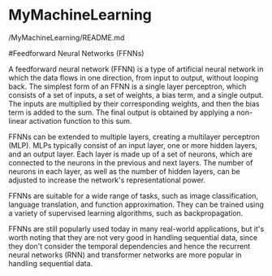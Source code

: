 # MyMachineLearning
/MyMachineLearning/README.md

#Feedforward Neural Networks (FFNNs)

A feedforward neural network (FFNN) is a type of artificial neural network in which the data flows in one direction, from input to output, without looping back. The simplest form of an FFNN is a single layer perceptron, which consists of a set of inputs, a set of weights, a bias term, and a single output. The inputs are multiplied by their corresponding weights, and then the bias term is added to the sum. The final output is obtained by applying a non-linear activation function to this sum.

FFNNs can be extended to multiple layers, creating a multilayer perceptron (MLP). MLPs typically consist of an input layer, one or more hidden layers, and an output layer. Each layer is made up of a set of neurons, which are connected to the neurons in the previous and next layers. The number of neurons in each layer, as well as the number of hidden layers, can be adjusted to increase the network's representational power.

FFNNs are suitable for a wide range of tasks, such as image classification, language translation, and function approximation. They can be trained using a variety of supervised learning algorithms, such as backpropagation.

FFNNs are still popularly used today in many real-world applications, but it's worth noting that they are not very good in handling sequential data, since they don't consider the temporal dependencies and hence the recurrent neural networks (RNN) and transformer networks are more popular in handling sequential data.
